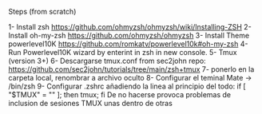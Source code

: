 Steps (from scratch)

1- Install zsh https://github.com/ohmyzsh/ohmyzsh/wiki/Installing-ZSH 
2- Install oh-my-zsh https://github.com/ohmyzsh/ohmyzsh
3- Install Theme powerlevel10K https://github.com/romkatv/powerlevel10k#oh-my-zsh
4- Run Powerlevel10K wizard by enterint in zsh in new console.
5- Tmux (version 3+)
6- Descargarse tmux.conf from sec2john repo:
https://github.com/sec2john/tutorials/tree/main/zsh+tmux
7- ponerlo en la carpeta local, renombrar a archivo oculto
8- Configurar el teminal Mate -> /bin/zsh
9- Configurar .zshrc añadiendo la linea al principio del todo: 
if [ "$TMUX" = "" ]; then tmux; fi
De no hacerse provoca problemas de inclusion de sesiones TMUX unas dentro
de otras